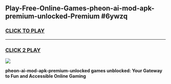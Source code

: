 
## Play-Free-Online-Games-pheon-ai-mod-apk-premium-unlocked-Premium #6ywzq
<h3>
<a href="https://premium.freeplayer.one?title=pheon-ai-mod-apk-premium-unlocked&ref=8M">CLICK TO PLAY</a></h3>
<hr>

<h3>
<a href="https://premium.freeplayer.one?title=pheon-ai-mod-apk-premium-unlocked&ref=8M">CLICK 2 PLAY</a>
  
</h3>

<a href="https://premium.freeplayer.one?title=pheon-ai-mod-apk-premium-unlocked&ref=8M"><img src="https://clearcache.store/games.png"></a>


**pheon-ai-mod-apk-premium-unlocked games unblocked: Your Gateway to Fun and Accessible Online Gaming**
